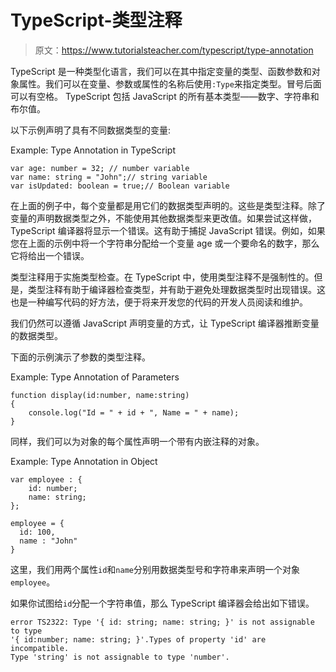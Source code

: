 # TypeScript-类型注释

> 原文：<https://www.tutorialsteacher.com/typescript/type-annotation>

TypeScript 是一种类型化语言，我们可以在其中指定变量的类型、函数参数和对象属性。我们可以在变量、参数或属性的名称后使用`:Type`来指定类型。冒号后面可以有空格。 TypeScript 包括 JavaScript 的所有基本类型——数字、字符串和布尔值。

以下示例声明了具有不同数据类型的变量:

Example: Type Annotation in TypeScript 

```
var age: number = 32; // number variable
var name: string = "John";// string variable
var isUpdated: boolean = true;// Boolean variable 
```

在上面的例子中，每个变量都是用它们的数据类型声明的。这些是类型注释。除了变量的声明数据类型之外，不能使用其他数据类型来更改值。如果尝试这样做，TypeScript 编译器将显示一个错误。这有助于捕捉 JavaScript 错误。例如，如果您在上面的示例中将一个字符串分配给一个变量 age 或一个要命名的数字，那么它将给出一个错误。

类型注释用于实施类型检查。在 TypeScript 中，使用类型注释不是强制性的。但是，类型注释有助于编译器检查类型，并有助于避免处理数据类型时出现错误。这也是一种编写代码的好方法，便于将来开发您的代码的开发人员阅读和维护。

我们仍然可以遵循 JavaScript 声明变量的方式，让 TypeScript 编译器推断变量的数据类型。

下面的示例演示了参数的类型注释。

Example: Type Annotation of Parameters 

```
function display(id:number, name:string)
{
    console.log("Id = " + id + ", Name = " + name);
} 
```

同样，我们可以为对象的每个属性声明一个带有内嵌注释的对象。

Example: Type Annotation in Object 

```
var employee : { 
    id: number; 
    name: string; 
}; 

employee = { 
  id: 100, 
  name : "John"
} 
```

这里，我们用两个属性`id`和`name`分别用数据类型号和字符串来声明一个对象`employee`。

如果你试图给`id`分配一个字符串值，那么 TypeScript 编译器会给出如下错误。

```
error TS2322: Type '{ id: string; name: string; }' is not assignable to type 
'{ id:number; name: string; }'.Types of property 'id' are incompatible.
Type 'string' is not assignable to type 'number'. 
```


